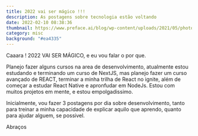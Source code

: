 ```yaml
---
title: 2022 vai ser mágico !!!
description: As postagens sobre tecnologia estão voltando
date: 2022-02-10 08:38:36
thumbnail: https://www.preface.ai/blog/wp-content/uploads/2021/05/photo-1610563166150-b34df4f3bcd6-768x575.jpeg
category: misc
background: "#ea4335"
---
```

Caaara ! 2022 VAI SER MÁGICO, e eu vou falar o por que.

Planejo fazer alguns cursos na area de desenvolvimento, atualmente estou estudando e terminando um curso de NextJS, mas planejo fazer um curso avançado de REACT, terminar a minha trilha de React no ignite, além de começar a estudar React Native e apronfudar em NodeJs. Estou com muitos projetos em mente, e estou empolgadissimo.

Inicialmente, vou fazer 3 postagens por dia sobre desenvolvimento, tanto para treinar a minha capacidade de explicar aquilo que aprendo, quanto para ajudar alguem, se possivel.



Abraços
